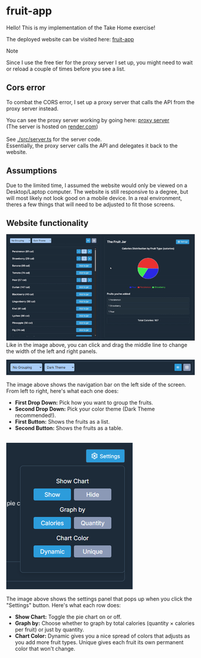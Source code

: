 # fruit-app

Hello! This is my implementation of the Take Home exercise!

The deployed website can be visited here:
[fruit-app](https://kaitosugimura.github.io/fruit-app/)

> [!NOTE]  
> Since I use the free tier for the proxy server I set up, you might need to wait or reload a couple of times before you see a list.

## Cors error

To combat the CORS error, I set up a proxy server that calls the API from the proxy server instead.

You can see the proxy server working by going here:
[proxy server](https://fruit-app-proxy-server.onrender.com/proxy)
<br/>(The server is hosted on [render.com](https://render.com/))
<br/><br/>See [./src/server.ts](https://github.com/KaitoSugimura/fruit-app/blob/main/src/server.ts) for the server code.
<br/>Essentially, the proxy server calls the API and delegates it back to the website.

## Assumptions

Due to the limited time, I assumed the website would only be viewed on a Desktop/Laptop computer.
The website is still responsive to a degree, but will most likely not look good on a mobile device.
In a real environment, theres a few things that will need to be adjusted to fit those screens.

## Website functionality

![alt text](Readme_images/MoveableMiddle.gif)
Like in the image above, you can click and drag the middle line to change the width of the left and right panels.

![alt text](Readme_images/LeftSideTopBar.png)

The image above shows the navigation bar on the left side of the screen. From left to right, here's what each one does:

- **First Drop Down:** Pick how you want to group the fruits.
- **Second Drop Down:** Pick your color theme (Dark Theme recommended!).
- **First Button:** Shows the fruits as a list.
- **Second Button:** Shows the fruits as a table.
  <br/>
  <br/>

![alt text](Readme_images/RightSideSettingsPanel.png)

The image above shows the settings panel that pops up when you click the "Settings" button. Here's what each row does:

- **Show Chart:** Toggle the pie chart on or off.
- **Graph by:** Choose whether to graph by total calories (quantity × calories per fruit) or just by quantity.
- **Chart Color:** Dynamic gives you a nice spread of colors that adjusts as you add more fruit types. Unique gives each fruit its own permanent color that won't change.
